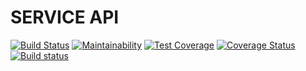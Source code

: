 # SERVICE API
[![Build Status](https://travis-ci.com/Tavernier-App/serviceapi.svg?token=DPyV2TJUZssxYKAMHpQ2&branch=master)](https://travis-ci.com/Tavernier-App/serviceapi) [![Maintainability](https://api.codeclimate.com/v1/badges/3efcb87e3c38e79d4a51/maintainability)](https://codeclimate.com/github/Tavernier-App/serviceapi/maintainability) [![Test Coverage](https://api.codeclimate.com/v1/badges/3efcb87e3c38e79d4a51/test_coverage)](https://codeclimate.com/github/Tavernier-App/serviceapi/test_coverage) [![Coverage Status](https://coveralls.io/repos/github/Tavernier-App/serviceapi/badge.svg)](https://coveralls.io/github/Tavernier-App/serviceapi) [![Build status](https://ci.appveyor.com/api/projects/status/4e6vda4ke96j3uye/branch/master?svg=true)](https://ci.appveyor.com/project/Estayparadox/serviceapi/branch/master)



